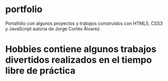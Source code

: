 # portfolio
Portafolio con algunos proyectos y trabajos construidos con HTML5, CSS3 y JavaScript autoría de Jorge Cortés Álvarez.

# Hobbies contiene algunos trabajos divertidos realizados en el tiempo libre de práctica
